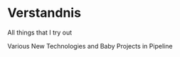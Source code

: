 Verstandnis
===========

All things that I try out

Various New Technologies and Baby Projects in Pipeline
